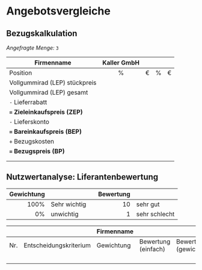 # Angebotsvergleiche

## Bezugskalkulation

_Angefragte Menge:_ `3`

| Firmenname                      | Kaller GmbH |     |     |     |
| ------------------------------- |:-----------:|:---:|:---:|:---:|
| Position                        | %           | €   | %   | €   |
| Vollgummirad (LEP) stückpreis   |             |     |     |     |
| Vollgummirad (LEP) gesamt       |             |     |     |     |
| `-` Lieferrabatt                |             |     |     |     |
| **`=` Zieleinkaufspreis (ZEP)** |             |     |     |     |
| `-` Lieferskonto                |             |     |     |     |
| **`=` Bareinkaufspreis (BEP)**  |             |     |     |     |
| `+` Bezugskosten                |             |     |     |     |
| **`=` Bezugspreis (BP)**        |             |     |     |     |
|                                 |             |     |     |     |
|                                 |             |     |     |     |

## Nutzwertanalyse: Liferantenbewertung

| Gewichtung |              |     | Bewertung |               |
| ----------:| ------------ | --- | ---------:| ------------- |
| 100%       | Sehr wichtig |     | 10        | sehr gut      |
| 0%         | unwichtig    |     | 1         | sehr schlecht |

|     |                        | Firmenname |                     |                       |                     |                       |
| --- | ---------------------- | ---------- | ------------------- | --------------------- | ------------------- | --------------------- |
| Nr. | Entscheidungskriterium | Gewichtung | Bewertung (einfach) | Bewertung (gewichtet) | Bewertung (einfach) | Bewertung (gewichtet) |
|     |                        |            |                     |                       |                     |                       |
|     |                        |            |                     |                       |                     |                       |
|     |                        |            |                     |                       |                     |                       |
|     |                        |            |                     |                       |                     |                       |
